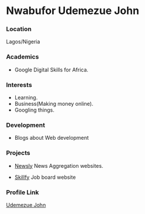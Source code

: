 # Nwabufor Udemezue John

### Location

Lagos/Nigeria

### Academics

- Google Digital Skills for Africa.

### Interests

- Learning.
- Business(Making money online).
- Googling things.

### Development

- Blogs about Web development

### Projects

- [Newsly](https://github.com/udemezue01/Newsly-Nuxt) News Aggregation websites.

- [Skillfy](https://github.com/udemezue01/skillfy) Job board website

### Profile Link

[Udemezue John](https://github.com/udemezue01)